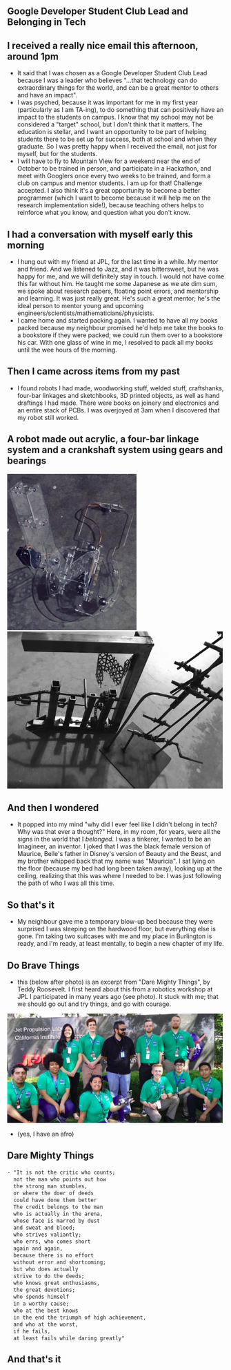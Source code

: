 ## Google Developer Student Club Lead and Belonging in Tech

## I received a really nice email this afternoon, around 1pm
- It said that I was chosen as a Google Developer Student Club Lead 
  because I was a leader who believes "...that technology can do extraordinary things for the world,
  and can be a great mentor to others and have an impact". 
- I was psyched, because it was important for me in my first year (particularly as I am TA-ing), to do
  something that can positively have an impact to the students on campus. I know that my school may not 
  be considered a "target" school, but I don't think that it matters. The education is stellar, and I want
  an opportunity to be part of helping students there to be set up for success, both at school and when they
  graduate. So I was pretty happy when I received the email, not just for myself, but for the students.
- I will have to fly to Mountain View for a weekend near the end of October to be trained in person, and participate
  in a Hackathon, and meet with Googlers once every two weeks to be trained, and form a club on campus and mentor
  students. I am up for that! Challenge accepted. I also think it's a great opportunity to become a better programmer
  (which I want to become because it will help me on the research implementation side!), because teaching others helps
  to reinforce what you know, and question what you don't know.
  
## I had a conversation with myself early this morning
- I hung out with my friend at JPL, for the last time in a while. My mentor and friend. And we listened to Jazz, and
  it was bittersweet, but he was happy for me, and we will definitely stay in touch. I would not have come this far
  without him. He taught me some Japanese as we ate dim sum, we spoke about research papers, floating point errors,
  and mentorship and learning. It was just really great. He's such a great mentor; he's the ideal person to mentor 
  young and upcoming engineers/scientists/mathematicians/physicists. 
- I came home and started packing again. I wanted to have all my books packed because my neighbour promised he'd help
  me take the books to a bookstore if they were packed; we could run them over to a bookstore his car. With one glass of wine in me,
  I resolved to pack all my books until the wee hours of the morning.
  
## Then I came across items from my past
- I found robots I had made, woodworking stuff, welded stuff, craftshanks, four-bar linkages and sketchbooks, 3D printed    objects, as well as 
  hand draftings I had made. There were books on joinery and electronics and an entire stack of PCBs. I was overjoyed at 3am when
  I discovered that my robot still worked. 
  
## A robot made out acrylic, a four-bar linkage system and a crankshaft system using gears and bearings  

<img src="/images/GSoc_/robots.png" width="300">

<img src="/images/GSoc_/imagineer.png" width="500">

## And then I wondered
- It popped into my mind "why did I ever feel like I didn't belong in tech? Why was that ever a thought?" Here, in my room,
  for years, were all the signs in the world that I *belonged*. I was a tinkerer, I wanted to be an Imagineer, an inventor.
  I joked that I was the black female version of Maurice, Belle's father in Disney's version of Beauty and the Beast,
  and my brother whipped back that my name was "Mauricia". I sat lying on the floor (because my bed had long been taken
  away), looking up at the ceiling, realizing that this was where I needed to be. I was just following the path of who
  I was all this time.
  
## So that's it
- My neighbour gave me a temporary blow-up bed because they were surprised I was sleeping on the hardwood floor,
  but everything else is gone. I'm taking two suitcases with me and my place in Burlington is ready, and I'm ready,
  at least mentally, to begin a new chapter of my life.
  
## Do Brave Things
- this (below after photo) is an excerpt from "Dare Mighty Things", by Teddy Roosevelt. 
  I first heard about this from a robotics workshop at JPL I participated in many years ago (see photo).
  It stuck with me; that we should go out and try things, and go with courage. 

<img src="/images/GSoc_/dare.png" width="500">

- (yes, I have an afro)

## Dare Mighty Things

```
- "It is not the critic who counts; 
  not the man who points out how
  the strong man stumbles, 
  or where the doer of deeds 
  could have done them better
  The credit belongs to the man
  who is actually in the arena,
  whose face is marred by dust
  and sweat and blood; 
  who strives valiantly; 
  who errs, who comes short 
  again and again, 
  because there is no effort 
  without error and shortcoming;
  but who does actually 
  strive to do the deeds; 
  who knows great enthusiasms,
  the great devotions;
  who spends himself 
  in a worthy cause; 
  who at the best knows 
  in the end the triumph of high achievement,
  and who at the worst, 
  if he fails, 
  at least fails while daring greatly"
```

## And that's it
